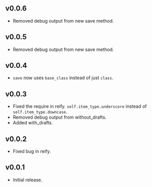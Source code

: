 ## v0.0.6

* Removed debug output from new save method.

## v0.0.5

* Removed debug output from new save method.

## v0.0.4

* `save` now uses `base_class` instead of just `class`.

## v0.0.3

* Fixed the require in reify. `self.item_type.underscore` instead of `self.item_type.downcase`.
* Removed debug output from without_drafts.
* Added with_drafts.

## v0.0.2

* Fixed bug in reify.

## v0.0.1

* Initial release.
